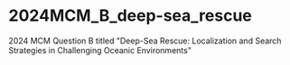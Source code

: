 # 2024MCM_B_deep-sea_rescue
2024 MCM Question B titled "Deep-Sea Rescue: Localization and Search Strategies in Challenging Oceanic Environments"
